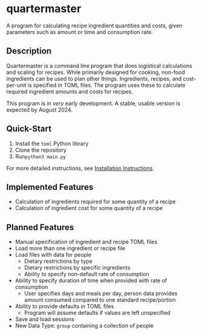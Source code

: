 # quartermaster
A program for calculating recipe ingredient quantities and costs, given parameters such as amount or time and consumption rate. 

## Description 
Quartermaster is a command line program that does logistical calculations and scaling for recipes. While primarily designed for cooking, non-food ingredients can be used to plan other things. Ingredients, recipes, and cost-per-unit is specified in TOML files. The program uses these to calculate required ingredient amounts and costs for recipes.

This program is in *very* early development. A stable, usable version is expected by August 2024. 

## Quick-Start 
1. Install the `toml` Python library
2. Clone the repository
3. Run`python3 main.py`

For more detailed instructions, see [Installation Instructions](https://github.com/sudo-nano/quartermaster/wiki/Installation). 

## Implemented Features 
- Calculation of ingredients required for some quantity of a recipe
- Calculation of ingredient cost for some quantity of a recipe

## Planned Features
- Manual specification of ingredient and recipe TOML files
- Load more than one ingredient or recipe file
- Load files with data for people
  - Dietary restrictions by type
  - Dietary restrictions by specific ingredients
  - Ability to specify non-default rate of consumption
- Ability to specify duration of time when provided with rate of consumption
   - User specifies days and meals per day, person data provides amount consumed compared to one standard recipe/portion
- Ability to provide defaults in TOML files
  - Program will assume defaults if values are left unspecified
- Save and load sessions
- New Data Type: `group` containing a collection of people


